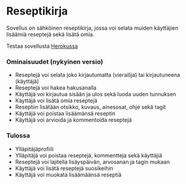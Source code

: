 # Reseptikirja

Sovellus on sähköinen reseptikirja, jossa voi selata muiden käyttäjien lisäämiä reseptejä sekä lisätä omia.

Testaa sovellusta [Herokussa](https://tsoha-reseptikirja.herokuapp.com/)

### Ominaisuudet (nykyinen versio)

* Reseptejä voi selata joko kirjautumatta (vierailija) tai kirjautuneena (käyttäjä)
* Reseptejä voi hakea hakusanalla
* Käyttäjä voi kirjautua sisään ja ulos sekä luoda uuden tunnuksen
* Käyttäjä voi lisätä omia reseptejä
* Reseptiin lisätään otsikko, kuvaus, ainesosat, ohje sekä tagit
* Käyttäjä voi poistaa lisäämänsä reseptin
* Käyttäjä voi arvioida ja kommentoida reseptejä

### Tulossa

* Ylläpitäjäprofiili
* Ylläpitäjä voi poistaa reseptejä, kommentteja sekä käyttäjiä
* Reseptejä voi lajitella lisäyspäivän, arvosanan ja tagin mukaan
* Käyttäjä voi lisätä reseptejä suosikeihin
* Käyttäjä voi muokata lisäämäänsä reseptiä
